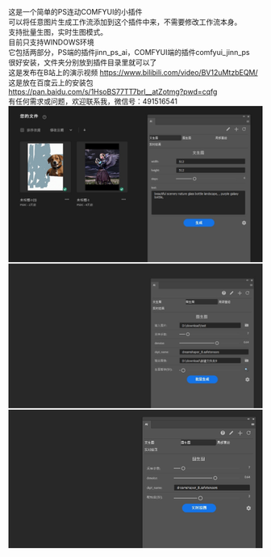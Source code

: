 这是一个简单的PS连动COMFYUI的小插件  
可以将任意图片生成工作流添加到这个插件中来，不需要修改工作流本身。  
支持批量生图，实时生图模式。  
目前只支持WINDOWS环境  
它包括两部分，PS端的插件jinn_ps_ai，COMFYUI端的插件comfyui_jinn_ps  
很好安装，文件夹分别放到插件目录里就可以了  
这是发布在B站上的演示视频 https://www.bilibili.com/video/BV12uMtzbEQM/  
这是放在百度云上的安装包 https://pan.baidu.com/s/1HsoBS77TT7brl__atZotmg?pwd=cqfg   
有任何需求或问题，欢迎联系我，微信号：491516541   
![项目示例图](./教程及相关资料/示例图片.png) 
![项目示例图](./教程及相关资料/示例图片2.png) 
![项目示例图](./教程及相关资料/示例图片3.png) 
